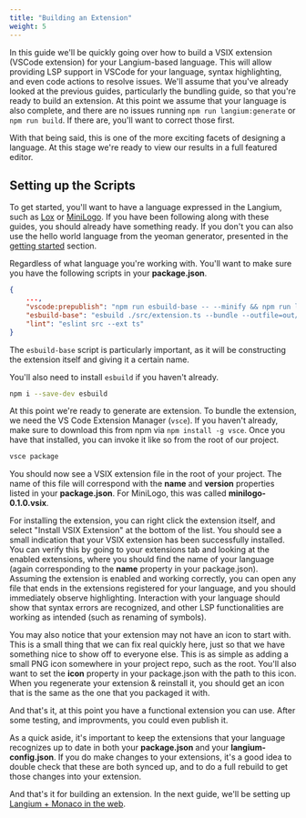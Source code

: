```yaml
---
title: "Building an Extension"
weight: 5
---
```


In this guide we'll be quickly going over how to build a VSIX extension (VSCode extension) for your Langium-based language. This will allow providing LSP support in VSCode for your language, syntax highlighting, and even code actions to resolve issues. We'll assume that you've already looked at the previous guides, particularly the bundling guide, so that you're ready to build an extension. At this point we assume that your language is also complete, and there are no issues running `npm run langium:generate` or `npm run build`. If there are, you'll want to correct those first.

With that being said, this is one of the more exciting facets of designing a language. At this stage we're ready to view our results in a full featured editor.

## Setting up the Scripts

To get started, you'll want to have a language expressed in the Langium, such as [Lox](https://github.com/langium/langium-lox) or [MiniLogo](https://github.com/langium/langium-minilogo). If you have been following along with these guides, you should already have something ready. If you don't you can also use the hello world language from the yeoman generator, presented in the [getting started](/docs/getting-started/) section.

Regardless of what language you're working with. You'll want to make sure you have the following scripts in your **package.json**.

```json
{
    ...,
    "vscode:prepublish": "npm run esbuild-base -- --minify && npm run lint",
    "esbuild-base": "esbuild ./src/extension.ts --bundle --outfile=out/main.js --external:vscode --format=cjs --platform=node",
    "lint": "eslint src --ext ts"
}
```

The `esbuild-base` script is particularly important, as it will be constructing the extension itself and giving it a certain name.

You'll also need to install `esbuild` if you haven't already.

```bash
npm i --save-dev esbuild
```

At this point we're ready to generate are extension. To bundle the extension, we need the VS Code Extension Manager (`vsce`). If you haven't already, make sure to download this from npm via `npm install -g vsce`. Once you have that installed, you can invoke it like so from the root of our project.

```bash
vsce package
```

You should now see a VSIX extension file in the root of your project. The name of this file will correspond with the **name** and **version** properties listed in your **package.json**. For MiniLogo, this was called **minilogo-0.1.0.vsix**.

For installing the extension, you can right click the extension itself, and select "Install VSIX Extension" at the bottom of the list. You should see a small indication that your VSIX extension has been successfully installed. You can verify this by going to your extensions tab and looking at the enabled extensions, where you should find the name of your language (again corresponding to the **name** property in your package.json). Assuming the extension is enabled and working correctly, you can open any file that ends in the extensions registered for your language, and you should immediately observe highlighting. Interaction with your language should show that syntax errors are recognized, and other LSP functionalities are working as intended (such as renaming of symbols).

You may also notice that your extension may not have an icon to start with. This is a small thing that we can fix real quickly here, just so that we have something nice to show off to everyone else. This is as simple as adding a small PNG icon somewhere in your project repo, such as the root. You'll also want to set the **icon** property in your package.json with the path to this icon. When you regenerate your extension & reinstall it, you should get an icon that is the same as the one that you packaged it with.

And that's it, at this point you have a functional extension you can use. After some testing, and improvments, you could even publish it.

As a quick aside, it's important to keep the extensions that your language recognizes up to date in both your **package.json** and your **langium-config.json**. If you do make changes to your extensions, it's a good idea to double check that these are both synced up, and to do a full rebuild to get those changes into your extension.

And that's it for building an extension. In the next guide, we'll be setting up [Langium + Monaco in the web](/guides/langium_and_monaco).
